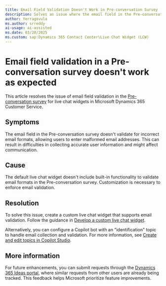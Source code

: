 ```yaml
---
title: Email Field Validation Doesn't Work in Pre-conversation Survey
description: Solves an issue where the email field in the Pre-conversation survey doesn't validate for incorrect email formats in Microsoft Dynamics 365 Customer Service.
author: Yerragovula
ms.author: srreddy
ai-usage: ai-assisted
ms.date: 03/20/2025
ms.custom: sap:Dynamics 365 Contact Center\Live Chat Widget (LCW)
---
```

# Email field validation in a Pre-conversation survey doesn't work as expected

This article resolves the issue of email field validation in the [Pre-conversation survey](/dynamics365/customer-service/administer/configure-pre-chat-survey) for live chat widgets in Microsoft Dynamics 365 Customer Service.

## Symptoms

The email field in the Pre-conversation survey doesn't validate for incorrect email formats, allowing users to enter malformed email addresses. This can result in difficulties in collecting accurate user information and might affect communication.

## Cause

The default live chat widget doesn't include built-in functionality to validate email formats in the Pre-conversation survey. Customization is necessary to enforce email validation.

## Resolution

To solve this issue, create a custom live chat widget that supports email validation. Follow the guidance in [Develop a custom live chat widget](/dynamics365/customer-service/develop/develop-live-chat-widget).

Alternatively, you can configure a Copilot bot with an "identification" topic to handle email collection and validation. For more information, see [Create and edit topics in Copilot Studio](/microsoft-copilot-studio/authoring-create-edit-topics?tabs=webApp).

## More information

For future enhancements, you can submit requests through the [Dynamics 365 Ideas portal](https://experience.dynamics.com/ideas/), where similar requests from other users are already being tracked. This feedback helps Microsoft prioritize feature improvements.
